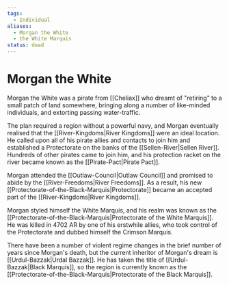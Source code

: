```yaml
---
tags:
  - Individual
aliases:
  - Morgan the White
  - the White Marquis
status: dead
---
```

# Morgan the White
Morgan the White was a pirate from [[Cheliax]] who dreamt of "retiring" to a small patch of land somewhere, bringing along a number of like-minded individuals, and extorting passing water-traffic.

The plan required a region without a powerful navy, and Morgan eventually realised that the [[River-Kingdoms|River Kingdoms]] were an ideal location. He called upon all of his pirate allies and contacts to join him and established a Protectorate on the banks of the [[Sellen-River|Sellen River]]. Hundreds of other pirates came to join him, and his protection racket on the river became known as the [[Pirate-Pact|Pirate Pact]].

Morgan attended the [[Outlaw-Council|Outlaw Council]] and promised to abide by the [[River-Freedoms|River Freedoms]]. As a result, his new [[Protectorate-of-the-Black-Marquis|Protectorate]] became an accepted part of the [[River-Kingdoms|River Kingdoms]].

Morgan styled himself the White Marquis, and his realm was known as the [[Protectorate-of-the-Black-Marquis|Protectorate of the White Marquis]]. He was killed in 4702 AR by one of his erstwhile allies, who took control of the Protectorate and dubbed himself the Crimson Marquis.

There have been a number of violent regime changes in the brief number of years since Morgan's death, but the current inheritor of Morgan's dream is [[Urdul-Bazzak|Urdal Bazzak]]. He has taken the title of [[Urdul-Bazzak|Black Marquis]], so the region is currently known as the [[Protectorate-of-the-Black-Marquis|Protectorate of the Black Marquis]].